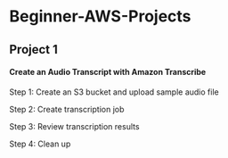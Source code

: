 # Beginner-AWS-Projects
<h2> Project 1 </h2>

<h4> Create an Audio Transcript with Amazon Transcribe </h4>

<p> Step 1: Create an S3 bucket and upload sample audio file </p>

<p> Step 2: Create transcription job </p>

<p> Step 3: Review transcription results </p>

<p> Step 4: Clean up </p>
